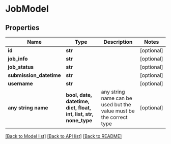 # JobModel


## Properties
Name | Type | Description | Notes
------------ | ------------- | ------------- | -------------
**id** | **str** |  | [optional] 
**job_info** | **str** |  | [optional] 
**job_status** | **str** |  | [optional] 
**submission_datetime** | **str** |  | [optional] 
**username** | **str** |  | [optional] 
**any string name** | **bool, date, datetime, dict, float, int, list, str, none_type** | any string name can be used but the value must be the correct type | [optional]

[[Back to Model list]](../README.md#documentation-for-models) [[Back to API list]](../README.md#documentation-for-api-endpoints) [[Back to README]](../README.md)


